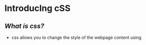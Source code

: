 # **IntroducIng cSS**

## _What is css?_
- css allows you to change the style of the webpage content using <style> command.
- we can link css repo to a html repo through the command <link rel> 
- using internal css is not recommended when using css becuase ecternal css is less confusing and easier to deal with.
- There are different types pf selectors that allow you to target each element.

### **Color:**
- Using css color, you can change the color of specific parts in the webpage using different commands, such as the background color, the font color...etc.
- We should make sure that there is enough contrast for the text to be legible.
- There are three ways to specify colors in CSS: RGB values, hex codes, and color names.
- we can use the color picker to help u choose the best color


